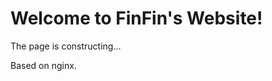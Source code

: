 
Welcome to FinFin's Website!
============================

The page is constructing...

Based on nginx.